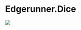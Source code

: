 # Edgerunner.Dice

![](https://github.com/wiredwiz/Edgerunner.Dice/workflows/.NET%20Core/badge.svg)
